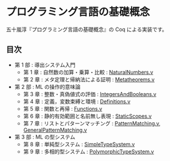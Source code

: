 # プログラミング言語の基礎概念

五十嵐淳『プログラミング言語の基礎概念』の Coq による実装です。

## 目次

* 第 1 部 : 導出システム入門
    + 第 1 章 : 自然数の加算・乗算・比較 : [NaturalNumbers.v](https://github.com/y-taka-23/concepts-of-proglangs/blob/master/NaturalNumbers.v)
    + 第 2 章 : メタ定理と帰納法による証明 : [Metatheorems.v](https://github.com/y-taka-23/concepts-of-proglangs/blob/master/Metatheorems.v)
* 第 2 部 : ML の操作的意味論
    + 第 3 章 : 整数・真偽値式の評価 : [IntegersAndBooleans.v](https://github.com/y-taka-23/concepts-of-proglangs/blob/master/IntegersAndBooleans.v)
    + 第 4 章 : 定義，変数束縛と環境 : [Definitions.v](https://github.com/y-taka-23/concepts-of-proglangs/blob/master/Definitions.v)
    + 第 5 章 : 関数と再帰 : [Functions.v](https://github.com/y-taka-23/concepts-of-proglangs/blob/master/Functions.v)
    + 第 6 章 : 静的有効範囲と名前無し表現 : [StaticScopes.v](https://github.com/y-taka-23/concepts-of-proglangs/blob/master/StaticScopes.v)
    + 第 7 章 : リストとパターンマッチング : [PatternMatching.v](https://github.com/y-taka-23/concepts-of-proglangs/blob/master/PatternMatching.v),  [GeneralPatternMatching.v](https://github.com/y-taka-23/concepts-of-proglangs/blob/master/GeneralPatternMatching.v)
* 第 3 部 : ML の型システム
    + 第 8 章 : 単純型システム : [SimpleTypeSystem.v](https://github.com/y-taka-23/concepts-of-proglangs/blob/master/SimpleTypeSystem.v)
    + 第 9 章 : 多相的型システム : [PolymorphicTypeSystem.v](https://github.com/y-taka-23/concepts-of-proglangs/blob/master/PolymorphicTypeSystem.v)
